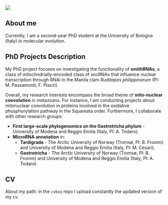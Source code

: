 ![](https://komarev.com/ghpvc/?username=oscarwallnoefer&style=plastic)

## About me
Currently, I am a second-year PhD student at the University of Bologna (Italy) in molecular evolution.

## PhD Projects Description
My PhD project focuses on investigating the functionality of **smithRNAs**, a class of mitochndrially-encoded class of sncRNAs that influence nuclear transcription through RNAi in the Manila clam *Ruditapes philippinarum* (PI: M. Passamonti; F. Plazzi).

Overall, my research interests encompass the broad theme of **mito-nuclear coevolution** in metazoans. 
For instance, I am conducting projects about mitonuclear coevolution in proteins involved in the oxidative phosphorylation pathway in the Squamata order.
Furthermore, I collaborate with other research groups:

+ **First large-scale phylogenomics on the Gastrotricha phylum** - University of Modena and Reggio Emilia (Italy, PI: A. Todaro).
+ **MicroRNA annotation** in:
  + **Tardigrada** - The Arctic University of Norway (Tromsø, PI: B. Fromm) and University of Modena and Reggio Emilia (Italy, PI: M. Cesari).
  + **Gastrotricha** - The Arctic University of Norway (Tromsø, PI: B. Fromm) and University of Modena and Reggio Emilia (Italy, PI: A. Todaro)

## CV
About my path: in the `cvbox` repo I upload constantly the updated version of my cv. 

